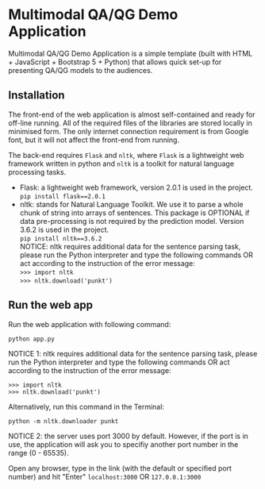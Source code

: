 # Multimodal QA/QG Demo Application

Multimodal QA/QG Demo Application is a simple template (built with HTML + JavaScript + Bootstrap 5 + Python) that allows quick set-up for presenting QA/QG models to the audiences.

## Installation

The front-end of the web application is almost self-contained and ready for off-line running. All of the required files of the libraries are stored locally in minimised form. The only internet connection requirement is from Google font, but it will not affect the front-end from running.

The back-end requires `Flask` and `nltk`, where `Flask` is a lightweight web framework written in python and `nltk` is a toolkit for natural language processing tasks. 

- Flask: a lightweight web framework, version 2.0.1 is used in the project.  
`pip install flask==2.0.1`
- nltk: stands for Natural Language Toolkit. We use it to parse a whole chunk of string into arrays of sentences. This package is OPTIONAL if data pre-processing is not required by the prediction model. Version 3.6.2 is used in the project.   
`pip install nltk==3.6.2`  
NOTICE: nltk requires additional data for the sentence parsing task, please run the Python interpreter and type the following commands OR act according to the instruction of the error message:  
`>>> import nltk`  
`>>> nltk.download('punkt')` 

## Run the web app

Run the web application with following command:
```
python app.py
```
NOTICE 1: nltk requires additional data for the sentence parsing task, please run the Python interpreter and type the following commands OR act according to the instruction of the error message:  
```
>>> import nltk
>>> nltk.download('punkt')
```
Alternatively, run this command in the Terminal:
```
python -m nltk.downloader punkt
```
NOTICE 2: the server uses port 3000 by default. However, if the port is in use, the application will ask you to specifiy another port number in the range (0 - 65535).

Open any browser, type in the link (with the default or specified port number) and hit "Enter"
`localhost:3000`
OR
`127.0.0.1:3000`